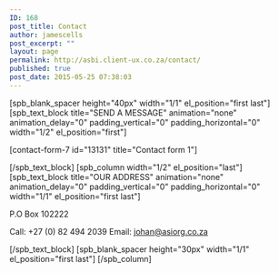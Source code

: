 ```yaml
---
ID: 168
post_title: Contact
author: jamescells
post_excerpt: ""
layout: page
permalink: http://asbi.client-ux.co.za/contact/
published: true
post_date: 2015-05-25 07:38:03
---
```

[spb_blank_spacer height="40px" width="1/1" el_position="first last"] [spb_text_block title="SEND A MESSAGE" animation="none" animation_delay="0" padding_vertical="0" padding_horizontal="0" width="1/2" el_position="first"]

[contact-form-7 id="13131" title="Contact form 1"]

[/spb_text_block] [spb_column width="1/2" el_position="last"] [spb_text_block title="OUR ADDRESS" animation="none" animation_delay="0" padding_vertical="0" padding_horizontal="0" width="1/1" el_position="first last"]

P.O Box 102222

Call: +27 (0) 82 494 2039
Email: johan@asiorg.co.za

[/spb_text_block] [spb_blank_spacer height="30px" width="1/1" el_position="first last"] [/spb_column]